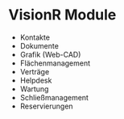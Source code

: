 <!-- TITLE: Benutzer -->
<!-- SUBTITLE: Dokumentation der VisionR Module -->

# VisionR Module
* Kontakte
* Dokumente
* Grafik (Web-CAD)
* Flächenmanagement
* Verträge
* Helpdesk
* Wartung
* Schließmanagement
* Reservierungen
